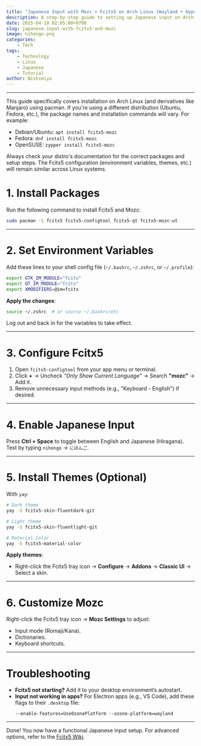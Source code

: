 ```yaml
---
title: "Japanese Input with Mozc + Fcitx5 on Arch Linux (Wayland + Hyprland)"
description: A step-by-step guide to setting up Japanese input on Arch Linux using Fcitx5 and Mozc. Perfect for new Linux users who need reliable Japanese text input for study, work, or communication.
date: 2025-04-18 02:05:00+0700
slug: japanese-input-with-fcitx5-and-mozc
image: nihongo.png
categories:
    - Tech
tags:
    - Technology
    - Linux
    - Japanese
    - Tutorial
author: Nishimiya
---
```



---

This guide specifically covers installation on Arch Linux (and derivatives like Manjaro) using pacman. If you're using a different distribution (Ubuntu, Fedora, etc.), the package names and installation commands will vary. For example:

- Debian/Ubuntu: `apt install fcitx5-mozc`
- Fedora: `dnf install fcitx5-mozc`
- OpenSUSE: `zypper install fcitx5-mozc`

Always check your distro's documentation for the correct packages and setup steps. The Fcitx5 configuration (environment variables, themes, etc.) will remain similar across Linux systems.

# **1. Install Packages**  
Run the following command to install Fcitx5 and Mozc:  
```bash  
sudo pacman -S fcitx5 fcitx5-configtool fcitx5-qt fcitx5-mozc-ut  
```  

---

# **2. Set Environment Variables**  
Add these lines to your shell config file (`~/.bashrc`, `~/.zshrc`, or `~/.profile`):  
```bash  
export GTK_IM_MODULE="fcitx"  
export QT_IM_MODULE="fcitx"  
export XMODIFIERS=@im=fcitx  
```  

**Apply the changes**:  
```bash  
source ~/.zshrc  # or source ~/.bashrc/etc  
```  

Log out and back in for the variables to take effect.  

---

# **3. Configure Fcitx5**  
1. Open `fcitx5-configtool` from your app menu or terminal.  
2. Click **+** → Uncheck *"Only Show Current Language"* → Search **"mozc"** → Add it.  
3. Remove unnecessary input methods (e.g., "Keyboard - English") if desired.  

---

# **4. Enable Japanese Input**  
Press **Ctrl + Space** to toggle between English and Japanese (Hiragana). Test by typing `nihongo` → `にほんご`.  

---

# **5. Install Themes (Optional)**  
With `yay`:  
```bash  
# Dark theme  
yay -S fcitx5-skin-fluentdark-git  

# Light theme  
yay -S fcitx5-skin-fluentlight-git  

# Material Color  
yay -S fcitx5-material-color  
```  

**Apply themes**:  
- Right-click the Fcitx5 tray icon → **Configure** → **Addons** → **Classic UI** → Select a skin.  

---

# **6. Customize Mozc**  
Right-click the Fcitx5 tray icon → **Mozc Settings** to adjust:  
- Input mode (Romaji/Kana).  
- Dictionaries.  
- Keyboard shortcuts.  

---

# **Troubleshooting**  
- **Fcitx5 not starting?** Add it to your desktop environment’s autostart.  
- **Input not working in apps?** For Electron apps (e.g., VS Code), add these flags to their `.desktop` file:  
  ```  
  --enable-features=UseOzonePlatform --ozone-platform=wayland  
  ```  

---

Done! You now have a functional Japanese input setup. For advanced options, refer to the [Fcitx5 Wiki](https://wiki.archlinux.org/title/Fcitx5).
